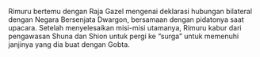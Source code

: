 Rimuru bertemu dengan Raja Gazel mengenai deklarasi hubungan bilateral dengan Negara Bersenjata Dwargon, bersamaan dengan pidatonya saat upacara. Setelah menyelesaikan misi-misi utamanya, Rimuru kabur dari pengawasan Shuna dan Shion untuk pergi ke “surga” untuk memenuhi janjinya yang dia buat dengan Gobta.
